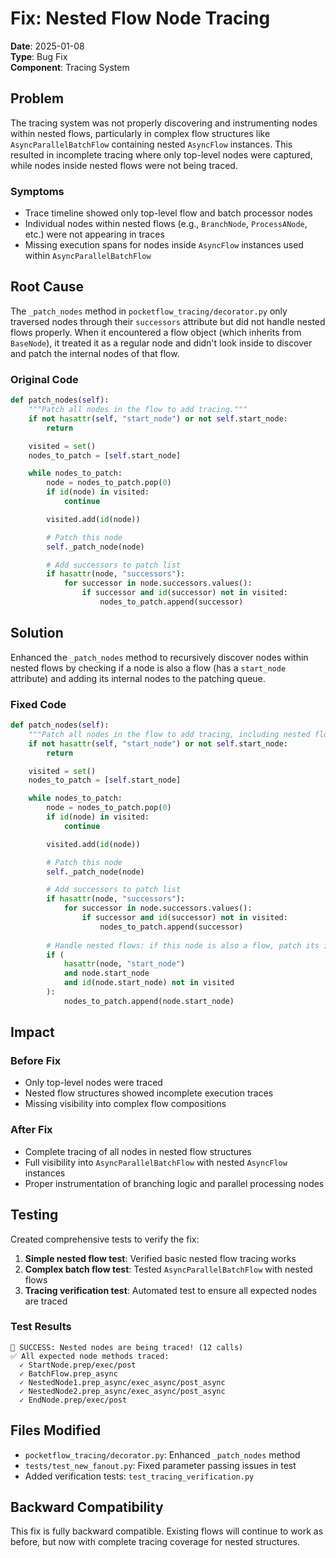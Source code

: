 # Fix: Nested Flow Node Tracing

**Date**: 2025-01-08  
**Type**: Bug Fix  
**Component**: Tracing System  

## Problem

The tracing system was not properly discovering and instrumenting nodes within nested flows, particularly in complex flow structures like `AsyncParallelBatchFlow` containing nested `AsyncFlow` instances. This resulted in incomplete tracing where only top-level nodes were captured, while nodes inside nested flows were not being traced.

### Symptoms
- Trace timeline showed only top-level flow and batch processor nodes
- Individual nodes within nested flows (e.g., `BranchNode`, `ProcessANode`, etc.) were not appearing in traces
- Missing execution spans for nodes inside `AsyncFlow` instances used within `AsyncParallelBatchFlow`

## Root Cause

The `_patch_nodes` method in `pocketflow_tracing/decorator.py` only traversed nodes through their `successors` attribute but did not handle nested flows properly. When it encountered a flow object (which inherits from `BaseNode`), it treated it as a regular node and didn't look inside to discover and patch the internal nodes of that flow.

### Original Code
```python
def patch_nodes(self):
    """Patch all nodes in the flow to add tracing."""
    if not hasattr(self, "start_node") or not self.start_node:
        return

    visited = set()
    nodes_to_patch = [self.start_node]

    while nodes_to_patch:
        node = nodes_to_patch.pop(0)
        if id(node) in visited:
            continue

        visited.add(id(node))

        # Patch this node
        self._patch_node(node)

        # Add successors to patch list
        if hasattr(node, "successors"):
            for successor in node.successors.values():
                if successor and id(successor) not in visited:
                    nodes_to_patch.append(successor)
```

## Solution

Enhanced the `_patch_nodes` method to recursively discover nodes within nested flows by checking if a node is also a flow (has a `start_node` attribute) and adding its internal nodes to the patching queue.

### Fixed Code
```python
def patch_nodes(self):
    """Patch all nodes in the flow to add tracing, including nested flows."""
    if not hasattr(self, "start_node") or not self.start_node:
        return

    visited = set()
    nodes_to_patch = [self.start_node]

    while nodes_to_patch:
        node = nodes_to_patch.pop(0)
        if id(node) in visited:
            continue

        visited.add(id(node))

        # Patch this node
        self._patch_node(node)

        # Add successors to patch list
        if hasattr(node, "successors"):
            for successor in node.successors.values():
                if successor and id(successor) not in visited:
                    nodes_to_patch.append(successor)
        
        # Handle nested flows: if this node is also a flow, patch its internal nodes
        if (
            hasattr(node, "start_node")
            and node.start_node
            and id(node.start_node) not in visited
        ):
            nodes_to_patch.append(node.start_node)
```

## Impact

### Before Fix
- Only top-level nodes were traced
- Nested flow structures showed incomplete execution traces
- Missing visibility into complex flow compositions

### After Fix
- Complete tracing of all nodes in nested flow structures
- Full visibility into `AsyncParallelBatchFlow` with nested `AsyncFlow` instances
- Proper instrumentation of branching logic and parallel processing nodes

## Testing

Created comprehensive tests to verify the fix:

1. **Simple nested flow test**: Verified basic nested flow tracing works
2. **Complex batch flow test**: Tested `AsyncParallelBatchFlow` with nested flows
3. **Tracing verification test**: Automated test to ensure all expected nodes are traced

### Test Results
```
🎉 SUCCESS: Nested nodes are being traced! (12 calls)
✅ All expected node methods traced:
  ✓ StartNode.prep/exec/post
  ✓ BatchFlow.prep_async  
  ✓ NestedNode1.prep_async/exec_async/post_async
  ✓ NestedNode2.prep_async/exec_async/post_async
  ✓ EndNode.prep/exec/post
```

## Files Modified

- `pocketflow_tracing/decorator.py`: Enhanced `_patch_nodes` method
- `tests/test_new_fanout.py`: Fixed parameter passing issues in test
- Added verification tests: `test_tracing_verification.py`

## Backward Compatibility

This fix is fully backward compatible. Existing flows will continue to work as before, but now with complete tracing coverage for nested structures.

